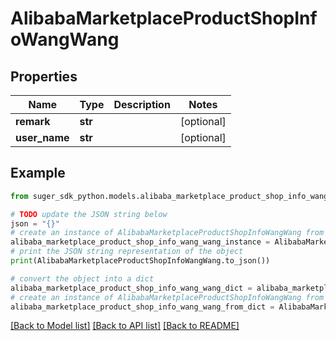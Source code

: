 # AlibabaMarketplaceProductShopInfoWangWang


## Properties

Name | Type | Description | Notes
------------ | ------------- | ------------- | -------------
**remark** | **str** |  | [optional] 
**user_name** | **str** |  | [optional] 

## Example

```python
from suger_sdk_python.models.alibaba_marketplace_product_shop_info_wang_wang import AlibabaMarketplaceProductShopInfoWangWang

# TODO update the JSON string below
json = "{}"
# create an instance of AlibabaMarketplaceProductShopInfoWangWang from a JSON string
alibaba_marketplace_product_shop_info_wang_wang_instance = AlibabaMarketplaceProductShopInfoWangWang.from_json(json)
# print the JSON string representation of the object
print(AlibabaMarketplaceProductShopInfoWangWang.to_json())

# convert the object into a dict
alibaba_marketplace_product_shop_info_wang_wang_dict = alibaba_marketplace_product_shop_info_wang_wang_instance.to_dict()
# create an instance of AlibabaMarketplaceProductShopInfoWangWang from a dict
alibaba_marketplace_product_shop_info_wang_wang_from_dict = AlibabaMarketplaceProductShopInfoWangWang.from_dict(alibaba_marketplace_product_shop_info_wang_wang_dict)
```
[[Back to Model list]](../README.md#documentation-for-models) [[Back to API list]](../README.md#documentation-for-api-endpoints) [[Back to README]](../README.md)


